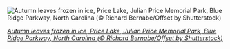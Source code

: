 
![Autumn leaves frozen in ice, Price Lake, Julian Price Memorial Park, Blue Ridge Parkway, North Carolina (© Richard Bernabe/Offset by Shutterstock)](https://cn.bing.com//th?id=OHR.NCHighCountry_EN-US7693894330_1920x1080.jpg&rf=LaDigue_1920x1080.jpg&pid=hp)

*[Autumn leaves frozen in ice, Price Lake, Julian Price Memorial Park, Blue Ridge Parkway, North Carolina (© Richard Bernabe/Offset by Shutterstock)](https://www.bing.com/search?q=blue+ridge+parkway&form=hpcapt&filters=HpDate%3a%2220201121_0800%22)*
